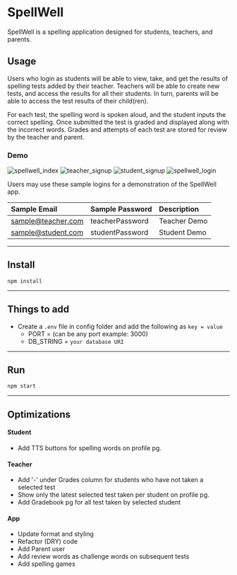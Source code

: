 # SpellWell

SpellWell is a spelling application designed for students, teachers, and parents. 

## Usage

Users who login as students will be able to view, take, and get the results of spelling tests added by their teacher. Teachers will be able to create new tests, and access the results for all their students. In turn, parents will be able to access the test results of their child(ren).

For each test, the spelling word is spoken aloud, and the student inputs the correct spelling. Once submitted the test is graded and displayed along with the incorrect words.  Grades and attempts of each test are stored for review by the teacher and parent.

### Demo


![spellwell_index](https://user-images.githubusercontent.com/67307808/193940903-dfc112fd-0884-4f00-bcd3-0910ccf9e0a2.png)
![teacher_signup](https://user-images.githubusercontent.com/67307808/193940934-d80175e6-14a7-4fb2-bf88-1ac7d466df84.png)
![student_signup](https://user-images.githubusercontent.com/67307808/193940945-43bc19ec-b13e-4e56-8f8f-bf598dd5a34a.png)
![spellwell_login](https://user-images.githubusercontent.com/67307808/193941015-fbb190d1-dd06-461b-9aef-3bee5338fa58.png)

Users may use these sample logins for a demonstration of the SpellWell app.


| Sample Email | Sample Password | Description  |
| :-------- | :------- | :------------------------- |
| sample@teacher.com| teacherPassword | Teacher Demo |
| sample@student.com| studentPassword| Student Demo |

---

## Install

`npm install`

---

## Things to add

- Create a `.env` file in config folder and add the following as `key = value`
  - PORT = (can be any port example: 3000)
  - DB_STRING = `your database URI`

---

## Run

`npm start`

---

## Optimizations

#### Student
- Add TTS buttons for spelling words on profile pg.

#### Teacher
- Add  '-' under Grades column for students who have not taken a selected test
- Show only the latest selected test taken per student on profile pg.
- Add Gradebook pg for all test taken by selected student

#### App
- Update format and styling
- Refactor (DRY) code
- Add Parent user
- Add review words as challenge words on subsequent tests
- Add spelling games
